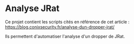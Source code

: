 # Analyse JRat

Ce projet contient les scripts cités en référence de cet article : https://blog.conixsecurity.fr/analyse-dun-dropper-jrat/

Ils permettent d'automatiser l'analyse d'un dropper de JRat.